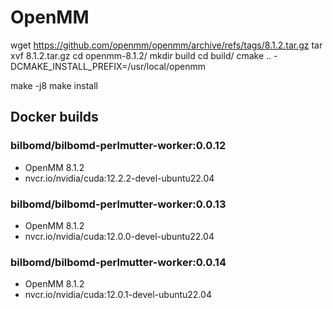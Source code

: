 # OpenMM

wget https://github.com/openmm/openmm/archive/refs/tags/8.1.2.tar.gz
tar xvf 8.1.2.tar.gz
cd openmm-8.1.2/
mkdir build
cd build/
cmake .. -DCMAKE_INSTALL_PREFIX=/usr/local/openmm

make -j8
make install

## Docker builds

### bilbomd/bilbomd-perlmutter-worker:0.0.12

 - OpenMM 8.1.2
 - nvcr.io/nvidia/cuda:12.2.2-devel-ubuntu22.04

### bilbomd/bilbomd-perlmutter-worker:0.0.13

 - OpenMM 8.1.2
 - nvcr.io/nvidia/cuda:12.0.0-devel-ubuntu22.04

### bilbomd/bilbomd-perlmutter-worker:0.0.14

 - OpenMM 8.1.2
 - nvcr.io/nvidia/cuda:12.0.1-devel-ubuntu22.04
